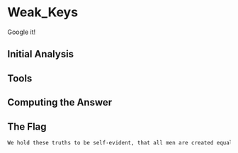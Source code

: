 # Weak_Keys
Google it!

## Initial Analysis 



## Tools 



## Computing the Answer 



## The Flag 
```bash
We hold these truths to be self-evident, that all men are created equal, that they are endowed, by their Creator, with certain unalienable Rights, that among these are Life, Liberty, and the pursuit of Happiness. [96mUDCTF[00m[92m{[00m[91mgu3ss1ng_wh1ch_w3ak_k3y_1_us3d_1s_th3_l4me_w4y_t0_d0_th1s_ch4ll3ng3![00m[92m}[00m
```